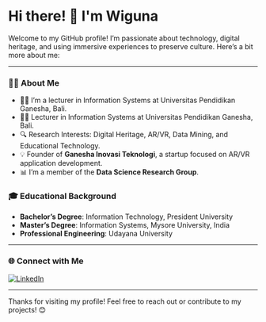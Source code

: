 # Hi there! 👋 I'm Wiguna

Welcome to my GitHub profile! I’m passionate about technology, digital heritage, and using immersive experiences to preserve culture. Here’s a bit more about me: 

---

### 👨‍💻 About Me

- 👨‍🏫 I’m a lecturer in Information Systems at Universitas Pendidikan Ganesha, Bali.
- 👨‍🏫 Lecturer in Information Systems at Universitas Pendidikan Ganesha, Bali.
- 🔍 Research Interests: Digital Heritage, AR/VR, Data Mining, and Educational Technology.
- 💡 Founder of **Ganesha Inovasi Teknologi**, a startup focused on AR/VR application development.
- 📊 I’m a member of the **Data Science Research Group**.

### 🎓 Educational Background

- **Bachelor’s Degree**: Information Technology, President University
- **Master’s Degree**: Information Systems, Mysore University, India
- **Professional Engineering**: Udayana University

---

### 🌐 Connect with Me

[![LinkedIn](https://img.shields.io/badge/-LinkedIn-blue)](https://www.linkedin.com/in/igmdarmawiguna)

---

Thanks for visiting my profile! Feel free to reach out or contribute to my projects! 😊
